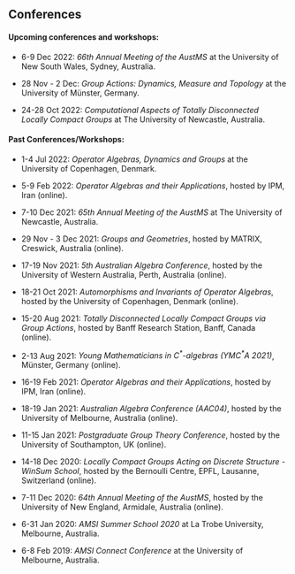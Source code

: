 
## Conferences

#### Upcoming conferences and workshops:

* 6-9 Dec 2022: *66th Annual Meeting of the AustMS* at the University of New South Wales, Sydney, Australia.

* 28 Nov - 2 Dec: *Group Actions: Dynamics, Measure and Topology* at the University of Münster, Germany.

* 24-28 Oct 2022: *Computational Aspects of Totally Disconnected Locally Compact Groups* at The University of Newcastle, Australia.

#### Past Conferences/Workshops:

* 1-4 Jul 2022: *Operator Algebras, Dynamics and Groups* at the University of Copenhagen, Denmark.

* 5-9 Feb 2022: *Operator Algebras and their Applications*, hosted by IPM, Iran (online).

* 7-10 Dec 2021: *65th Annual Meeting of the AustMS* at The University of Newcastle, Australia.

* 29 Nov - 3 Dec 2021: *Groups and Geometries*, hosted by MATRIX, Creswick, Australia (online).

* 17-19 Nov 2021: *5th Australian Algebra Conference*, hosted by the University of Western Australia, Perth, Australia (online).

* 18-21 Oct 2021: *Automorphisms and Invariants of Operator Algebras*, hosted by the University of Copenhagen, Denmark (online).

* 15-20 Aug 2021: *Totally Disconnected Locally Compact Groups via Group Actions*, hosted by Banff Research Station, Banff, Canada (online).

* 2-13 Aug 2021: *Young Mathematicians in C<sup>\*</sup>-algebras (YMC<sup>\*</sup>A 2021)*, Münster, Germany (online).

* 16-19 Feb 2021: *Operator Algebras and their Applications*, hosted by IPM, Iran (online).

* 18-19 Jan 2021: *Australian Algebra Conference (AAC04)*, hosted by the University of Melbourne, Australia (online).

* 11-15 Jan 2021: *Postgraduate Group Theory Conference*, hosted by the University of Southampton, UK (online).

* 14-18 Dec 2020: *Locally Compact Groups Acting on Discrete Structure - WinSum School*, hosted by the Bernoulli Centre, EPFL, Lausanne, Switzerland (online).

* 7-11 Dec 2020: *64th Annual Meeting of the AustMS*, hosted by the University of New England, Armidale, Australia (online).

* 6-31 Jan 2020: *AMSI Summer School 2020* at La Trobe University, Melbourne, Australia.

* 6-8 Feb 2019: *AMSI Connect Conference* at the University of Melbourne, Australia.
